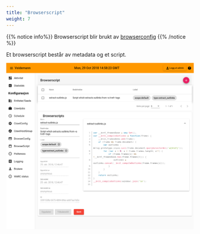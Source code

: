 ```yaml
---
title: "Browserscript"
weight: 7
---
```


{{% notice info%}}
Browserscript blir brukt av [browserconfig](../browserconfig)
{{% /notice %}}  

Et browserscript består av metadata og et script.  

![browserscript overview](static/images/veidemann_dashboard_browserscript_overview.png)

